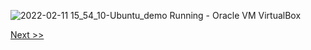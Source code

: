 ![2022-02-11 15_54_10-Ubuntu_demo  Running  - Oracle VM VirtualBox](https://user-images.githubusercontent.com/55657279/153584430-1830bdfc-2565-4d1c-a288-aa4e0c54ea1b.png)

[Next >>](/1_installing_Linux/23.md)
